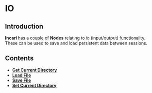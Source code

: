 # IO

## Introduction

**Incari** has a couple of **Nodes** relating to _io_ \(input/output\) functionality. These can be used to save and load persistent data between sessions.

## Contents

* [**Get Current Directory**](getcurrentdirectory.md)
* [**Load File**](loadfile.md) 
* [**Save File**](savefile.md)
* [**Set Current Directory**](setcurrentdirectory.md) 


